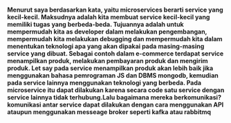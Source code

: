 #### Menurut saya berdasarkan kata, yaitu microservices berarti service yang kecil-kecil. Maksudnya adalah kita membuat service kecil-kecil yang memiliki tugas yang berbeda-beda. Tujuannya adalah untuk mempermudah kita as developer dalam melakukan pengembangan, mempermudah kita melakukan debugging dan mempermudah kita dalam menentukan teknologi apa yang akan dipakai pada masing-masing service yang dibuat. Sebagai contoh dalam e-commerce terdapat service menampilkan produk, melakukan pembayaran produk dan mengirim produk. Let say pada service menampilkan produk akan lebih baik jika menggunakan bahasa pemrograman JS dan DBMS mongodb, kemudian pada service lainnya menggunakan teknologi yang berbeda. Pada microservice itu dapat dilakukan karena secara code satu service dengan service lainnya tidak terhubung.Lalu bagaimana mereka berkomunikasi? komunikasi antar service dapat dilakukan dengan cara menggunakan API ataupun menggunakan messeage broker seperti kafka atau rabbitmq
